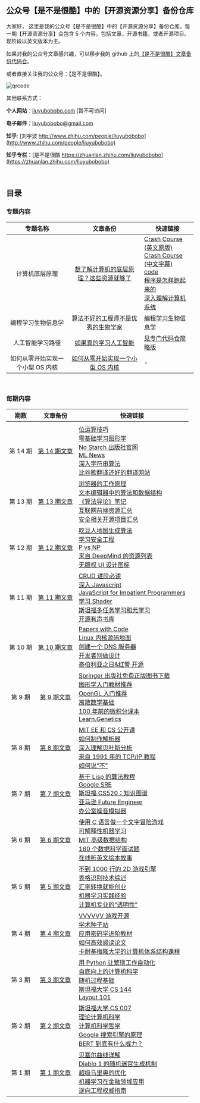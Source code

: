 ## 公众号【是不是很酷】中的【开源资源分享】备份仓库

大家好， 这里是我的公众号【是不是很酷】中的【开源资源分享】备份仓库。每一期【开源资源分享】会包含 5 个内容，包括文章，开源书籍，或者开源项目。现阶段以英文版本为主。

如果对我的公众号文章感兴趣，可以移步我的 github 上的[【是不是很酷】文章备份代码仓](https://github.com/liuyubobobo/my-blog)。

或者直接关注我的公众号：【是不是很酷】。

![qrcode](qrcode_banner.png)

其他联系方式：

**个人网站**：[liuyubobobo.com](http://liuyubobobo.com) [暂不可访问]

**电子邮件**：[liuyubobobo@gmail.com](mailto:liuyubobobo@gmail.com)

**知乎**: [刘宇波 http://www.zhihu.com/people/liuyubobobo](http://www.zhihu.com/people/liuyubobobo)

**知乎专栏：**[是不是很酷 https://zhuanlan.zhihu.com/liuyubobobo](https://zhuanlan.zhihu.com/liuyubobobo)

<br/>

## 目录

### 专题内容

| 专题名称 | 文章备份 | 快速链接 | 
| :---: | :---: | --- |
| 计算机底层原理 | [想了解计算机的底层原理？这些资源就够了](others/computer-underlying) | [Crash Course (英文原版)](https://www.youtube.com/watch?v=tpIctyqH29Q&list=PL8dPuuaLjXtNlUrzyH5r6jN9ulIgZBpdo) <br/> [Crash Course (中文字幕)](https://crashcourse.club/category/computer_science/) <br/> [code](https://www.amazon.com/s?k=code+hidden+language+of+computer+hardware+and+software&crid=3NZ3MLC2TAPWE&sprefix=code+hidden%2Caps%2C207&ref=nb_sb_ss_i_1_11) <br> [程序是怎样跑起来的](https://www.douban.com/link2/?url=https%3A%2F%2Fbook.douban.com%2Fsubject%2F26365491%2F&query=%E7%A8%8B%E5%BA%8F%E6%98%AF%E6%80%8E%E6%A0%B7%E8%B7%91%E8%B5%B7%E6%9D%A5%E7%9A%84&cat_id=1001&type=search&pos=1) <br> [深入理解计算机系统](https://www.amazon.com/Computer-Systems-Programmers-Perspective-3rd/dp/013409266X/ref=sr_1_1?crid=MKGMUUHE6LE2&keywords=computer+systems+a+programmer%27s+perspective&qid=1582846908&sprefix=computer+system%2Caps%2C208&sr=8-1) |
| 编程学习生物信息学 | [算法不好的工程师不是优秀的生物学家](others/rosalind/) | [编程学习生物信息学](http://rosalind.info/) |
| 人工智能学习路径 | [如果真的学习人工智能](https://github.com/liuyubobobo/ai-learning-roadmap) | [见专门代码仓简略版](https://github.com/liuyubobobo/ai-learning-roadmap) |
| 如何从零开始实现一个小型 OS 内核 | [如何从零开始实现一个小型 OS 内核](others/os/) | - |

<br/>

### 每期内容

| 期数 | 文章备份 | 快速链接 |  
|:---: | :---: | --- |
| | | |
| 第 14 期 | [第 14 期文章](014/) | [位运算技巧](https://graphics.stanford.edu/~seander/bithacks.html) <br/> [零基础学习图形学](https://www.gabrielgambetta.com/computer-graphics-from-scratch/introduction.html) <br/> [No Starch 出版社官网](https://nostarch.com) <br/> [ML News](https://mln.dev/top/1) <br/> [深入字符串算法](https://www.amazon.com/Algorithms-Strings-Trees-Sequences-Computational/dp/0521585198) <br/> [比谷歌翻译还好的翻译网站](https://www.deepl.com/translator) |
| 第 13 期 | [第 13 期文章](013/) | [浏览器的工作原理](https://taligarsiel.com/Projects/howbrowserswork1.htm) <br/> [文本编辑器中的算法和数据结构](http://www.finseth.com/craft/) <br/> [《算法导论》笔记](https://catonmat.net/summary-of-mit-introduction-to-algorithms) <br/> [互联网前端资源汇总](https://github.com/developer-resources/frontend-development) <br/> [安全相关开源项目汇总](https://github.com/Penetrum-Security/Security-List) |
| 第 12 期 | [第 12 期文章](012/) | [吃豆人地图生成算法](https://shaunlebron.github.io/pacman-mazegen/) <br/> [学习安全工程](https://github.com/veeral-patel/how-to-secure-anything) <br/> [P vs NP](https://www.win.tue.nl/~gwoegi/P-versus-NP.htm) <br/> [来自 DeepMind 的资源列表](https://storage.googleapis.com/deepmind-media/research/New_AtHomeWithAI%20resources.pdf) <br/> [无版权 UI 设计图标](https://systemuicons.com) |
| 第 11 期 | [第 11 期文章](011/) | [CRUD 进阶必读](https://www.amazon.com/Designing-Data-Intensive-Applications-Reliable-Maintainable/dp/1449373321/ref=sr_1_1?dchild=1&keywords=Designing+Data-Intensive+Applications&qid=1592872176&sr=8-1) <br/> [深入 Javascript](https://exploringjs.com/deep-js/index.html) <br/> [JavaScript for Impatient Programmers](https://exploringjs.com/impatient-js/index.html) <br/> [学习 Shader](https://thebookofshaders.com/) <br/> [斯坦福多任务学习和元学习](https://cs330.stanford.edu) <br/> [开源有声书库](https://librivox.org/) |
| 第 10 期 | [第 10 期文章](010/) | [Papers with Code](https://paperswithcode.com/) <br/> [Linux 内核源码地图](https://makelinux.github.io/kernel/map/) <br/> [创建一个 DNS 服务器](https://github.com/EmilHernvall/dnsguide) <br/> [开发者别做设计](nodesign.dev) <br/> [泰伯利亚之日&红警 开源](https://github.com/electronicarts/CnC_Remastered_Collection/) |
| 第 9 期 | [第 9 期文章](009/) | [Springer 出版社免费正版图书下载](https://link.springer.com/search/page/1?facet-language=%22En%22&facet-content-type=%22Book%22&showAll=false) <br/> [图形学入门教材推荐](https://www.amazon.com/Fundamentals-Computer-Graphics-Steve-Marschner/dp/1482229390/ref=sr_1_2?dchild=1&keywords=Fundamentals+ot+Computer+Graphics&qid=1590568390&sr=8-2) <br/> [OpenGL 入门推荐](https://www.amazon.com/Foundations-Computer-Graphics-MIT-Press/dp/0262017350/ref=sr_1_1?dchild=1&keywords=Foundations+of+3D+Computer+Graphics&qid=1590568436&sr=8-1) <br/> [离散数学基础](http://discrete.openmathbooks.org/dmoi3.html) <br/> [100 年前的微积分课本](http://www.gutenberg.org/files/33283/33283-pdf.pdf) <br/> [Learn.Genetics](https://learn.genetics.utah.edu/) |
| 第 8 期 | [第 8 期文章](008/) | [MIT EE 和 CS 公开课](https://ocw.mit.edu/courses/electrical-engineering-and-computer-science/) <br/> [如何制作解析器](http://craftinginterpreters.com/index.html) <br/> [深入理解贝叶斯分析](https://users.aalto.fi/~ave/BDA3.pdf) <br/> [来自 1991 年的 TCP/IP 教程](https://tools.ietf.org/html/rfc1180) <br/> [如何说“不”](https://www.starterstory.com/how-to-say-no) |
| 第 7 期 | [第 7 期文章](007/) | [基于 Lisp 的算法教程](https://leanpub.com/progalgs/read#leanpub-auto-introduction) <br/> [Google SRE](https://landing.google.com/sre/#sre) <br/> [斯坦福 CS520：知识图谱](https://web.stanford.edu/class/cs520/) <br/> [亚马逊 Future Engineer](https://www.amazonfutureengineer.com/free-courses) <br/> [办公室噪音模拟器](https://imisstheoffice.eu/) |
| 第 6 期 | [第 6 期文章](006/) | [使用 C 语言做一个文字冒险游戏](http://home.hccnet.nl/r.helderman/adventures/htpataic01.html) <br/> [可解释性机器学习](https://christophm.github.io/interpretable-ml-book/) <br/> [MIT 高级数据结构](https://courses.csail.mit.edu/6.851/fall17/) <br/> [160 个数据科学面试题](https://hackernoon.com/160-data-science-interview-questions-415s3y2a) <br/> [在线听英文绘本故事](https://www.storylineonline.net/) |
| 第 5 期 |  [第 5 期文章](005/) | [不到 1000 行的 2D 游戏引擎](https://github.com/ryanpcmcquen/basque) <br/> [表格识别技术综述](https://nanonets.com/blog/table-extraction-deep-learning/) <br/> [汇率转换就能创业](https://currencyscoop.com/) <br/> [机器学习实践经验](http://martin.zinkevich.org/rules_of_ml/rules_of_ml.pdf) <br/> [计算机专业的“透明性”](https://www.cs.auckland.ac.nz/research/groups/ssg/homepages/yu-cheng/ytu001_PhDThesis.pdf) |
| 第 4 期 | [第 4 期文章](004/) | [VVVVVV 游戏开源](https://github.com/TerryCavanagh/vvvvvv) <br/> [学术种子站](http://academictorrents.com) <br/> [应用密码学进阶教材](https://toc.cryptobook.us/) <br/> [如何高效阅读论文](https://blizzard.cs.uwaterloo.ca/keshav/home/Papers/data/07/paper-reading.pdf) <br/> [卡耐基梅隆大学的计算机体系结构课程](http://course.ece.cmu.edu/~ece447/s14/doku.php?id=start) |
| 第 3 期 | [第 3 期文章](003/) | [用 Python 让繁琐工作自动化](https://automatetheboringstuff.com/2e/) <br/> [自底向上的计算机科学](https://www.bottomupcs.com/index.xhtml) <br/> [随机过程基础](https://web.ma.utexas.edu/users/gordanz/notes/introduction_to_stochastic_processes.pdf) <br/> [斯坦福大学 CS 144](https://cs144.github.io/) <br/> [Layout 101](https://docs.google.com/file/d/0B0gPtgNVonXPT1NsWGpKZWZKV1U/edit) |
| 第 2 期 | [第 2 期文章](002/) | [斯坦福大学 CS 007](https://cs007.blog)<br/> [理论计算机科学](https://introtcs.org/public/index.html)<br/> [计算机科学哲学](https://cse.buffalo.edu/~rapaport/Papers/phics.pdf)<br/> [Google 搜索引擎的原理](https://www.google.com/search/howsearchworks/?fg=1)<br/> [BERT 到底有什么威力？](https://www.blog.google/products/search/search-language-understanding-bert/)|
| 第 1 期 | [第 1 期文章](001/) | [贝塞尔曲线详解](https://pomax.github.io/bezierinfo/)<br/> [Diablo 1 的随机迷宫生成机制](https://www.boristhebrave.com/2019/07/14/dungeon-generation-in-diablo-1/)<br/> [超级马里奥的优化](https://www.freecodecamp.org/news/where-do-all-the-bytes-come-from-f51586690fd0/#.fxlrfohvy)<br/> [机器学习在金融领域应用](https://www.amazon.com/Advances-Financial-Machine-Learning-Marcos/dp/1119482089/)<br/> [逆向工程权威指南](https://beginners.re) |